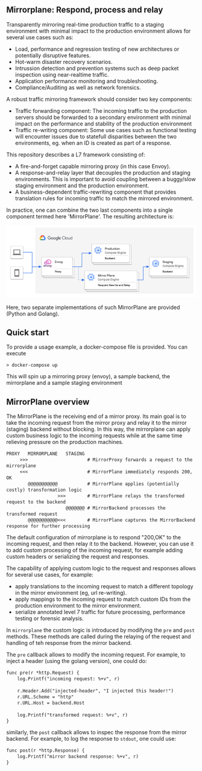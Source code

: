 
Mirrorplane: Respond, process and relay
---------------------------------------


Transparently mirroring real-time production traffic to a staging environment with minimal impact to the production environment allows for several use cases such as:

- Load, performance and regression testing of new architectures or potentially disruptive features.
- Hot-warm disaster recovery scenarios.
- Intrussion detection and prevention systems such as deep packet inspection using near-realtime traffic.
- Application performance monitoring and troubleshooting.
- Compliance/Auditing as well as network forensics.

A robust traffic mirroring framework should consider two key components:

- Traffic forwarding component: The incoming traffic to the production servers should be forwarded to a secondary environment with minimal impact on the performance and stability of the production environment
- Traffic re-writing component: Some use cases such as functional testing will encounter issues due to statefull disparities between the two environments, eg. when an ID is created as part of a response.

This repository describes a L7 framework consisting of:

- A fire-and-forget capable mirroring proxy (in this case Envoy).
- A response-and-relay layer that decouples the production and staging environments. This is important to avoid coupling between a buggy/slow staging environment and the production environment.
- A business-dependent traffic-rewriting component that provides translation rules for incoming traffic to match the mirrored environment.

In practice, one can combine the two last components into a single component termed here 'MirrorPlane'. The resulting architecture is:

![](doc/mirrorplane.png)


Here, two separate implementations of such MirrorPlane are provided (Python and Golang).

Quick start
------------

To provide a usage example, a docker-compose file is provided. You can execute

```
> docker-compose up
```

This will spin up a mirroring proxy (envoy), a sample backend, the mirrorplane and a sample staging environment



MirrorPlane overview
--------------------

The MirrorPlane is the receiving end of a mirror proxy. Its main goal is to
take the incoming request from the mirror proxy and relay it to the mirror (staging)
backend without blocking. In this way, the mirrorplane can apply custom
business logic to the incoming requests while at the same time relieving
pressure on the production machines.

```
PROXY   MIRRORPLANE   STAGING
     >>>                      # MirrorProxy forwards a request to the mirrorplane
     <<<                      # MirrorPlane immediately responds 200, OK
        @@@@@@@@@@@           # MirrorPlane applies (potentially costly) transformation logic
                   >>>        # MirrorPlane relays the transformed request to the backend
                      @@@@@@@ # MirrorBackend processes the transformed request
        @@@@@@@@@@@<<<        # MirrorPlane captures the MirrorBackend response for further processing
```


The default configuration of mirrorplane is to respond "200,OK" to the incoming
request, and then relay it to the backend. However, you can use it to add
custom processing of the incoming request, for example adding custom headers or
serializing the request and responses.

The capability of applying custom logic to the request and responses allows for several use cases, for example:

- apply translations to the incoming request to match a different topology in the mirror environment (eg, url re-writing).
- apply mappings to the incoming request to match custom IDs from the production environment to the mirror environment.
- serialize annotated level 7 traffic for future processing, performance testing or forensic analysis.

In `mirrorplane` the custom logic is introduced by modifying the `pre` and `post` methods. These methods are called during the relaying of the request and handling of teh response from the mirror backend.

The `pre` callback allows to modify the incoming request. For example, to inject a header (using the golang version), one could do:

```
func pre(r *http.Request) {
	log.Printf("incoming request: %+v", r)

	r.Header.Add("injected-header", "I injected this header!")
	r.URL.Scheme = "http"
	r.URL.Host = backend.Host

	log.Printf("transformed request: %+v", r)
}
```

similarly, the `post` callback allows to inspec the response from the mirror backend. For example, to log the response to `stdout`, one could use:

```
func post(r *http.Response) {
	log.Printf("mirror backend response: %+v", r)
}

```
